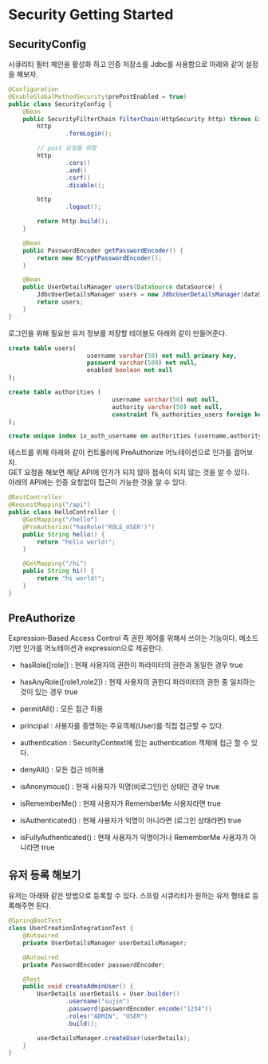 # Security Getting Started

## SecurityConfig

시큐리티 필터 체인을 활성화 하고 인증 저장소를 Jdbc를 사용함으로 아래와 같이 설정을 해보자.

```java
@Configuration
@EnableGlobalMethodSecurity(prePostEnabled = true)
public class SecurityConfig {
    @Bean
    public SecurityFilterChain filterChain(HttpSecurity http) throws Exception {
        http
                .formLogin();

        // post 요청을 위함
        http
                .cors()
                .and()
                .csrf()
                .disable();

        http
                .logout();

        return http.build();
    }

    @Bean
    public PasswordEncoder getPasswordEncoder() {
        return new BCryptPasswordEncoder();
    }

    @Bean
    public UserDetailsManager users(DataSource dataSource) {
        JdbcUserDetailsManager users = new JdbcUserDetailsManager(dataSource);
        return users;
    }
}
```

로그인을 위해 필요한 유저 정보를 저장할 테이블도 아래와 같이 만들어준다.

```sql
create table users(
                      username varchar(50) not null primary key,
                      password varchar(500) not null,
                      enabled boolean not null
);

create table authorities (
                             username varchar(50) not null,
                             authority varchar(50) not null,
                             constraint fk_authorities_users foreign key(username) references users(username)
);

create unique index ix_auth_username on authorities (username,authority);
```

테스트를 위해 아래와 같이 컨트롤러에 PreAuthorize 어노테이션으로 인가를 걸어보자.  
GET 요청을 해보면 해당 API에 인가가 되지 않아 접속이 되지 않는 것을 알 수 있다.  
아래의 API에는 인증 요청없이 접근이 가능한 것을 알 수 있다.

```java
@RestController
@RequestMapping("/api")
public class HelloController {
    @GetMapping("/hello")
    @PreAuthorize("hasRole('ROLE_USER')")
    public String hello() {
        return "hello world!";
    }

    @GetMapping("/hi")
    public String hi() {
        return "hi world!";
    }
}

```

## PreAuthorize 

Expression-Based Access Control 즉 권한 제어를 위해서 쓰이는 기능이다.
메소드 기반 인가를 어노테이션과 expression으로 제공한다. 

- hasRole([role]) : 현재 사용자의 권한이 파라미터의 권한과 동일한 경우 true
- hasAnyRole([role1,role2]) : 현재 사용자의 권한디 파라미터의 권한 중 일치하는 것이 있는 경우 true
- permitAll() : 모든 접근 허용

- principal : 사용자를 증명하는 주요객체(User)를 직접 접근할 수 있다.
- authentication : SecurityContext에 있는 authentication 객체에 접근 할 수 있다.
- denyAll() : 모든 접근 비허용
- isAnonymous() : 현재 사용자가 익명(비로그인)인 상태인 경우 true
- isRememberMe() : 현재 사용자가 RememberMe 사용자라면 true
- isAuthenticated() : 현재 사용자가 익명이 아니라면 (로그인 상태라면) true
- isFullyAuthenticated() : 현재 사용자가 익명이거나 RememberMe 사용자가 아니라면 true

## 유저 등록 해보기

유저는 아래와 같은 방법으로 등록할 수 있다. 스프링 시큐리티가 원하는 유저 형태로 등록해주면 된다.

```java
@SpringBootTest
class UserCreationIntegrationTest {
    @Autowired
    private UserDetailsManager userDetailsManager;

    @Autowired
    private PasswordEncoder passwordEncoder;

    @Test
    public void createAdminUser() {
        UserDetails userDetails = User.builder()
                .username("sujin")
                .password(passwordEncoder.encode("1234"))
                .roles("ADMIN", "USER")
                .build();

        userDetailsManager.createUser(userDetails);
    }
}
```
